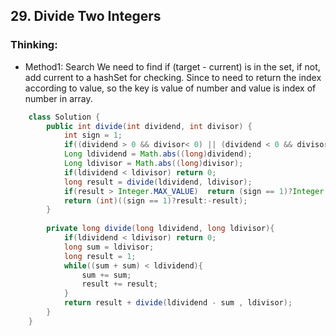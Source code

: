 ## 29. Divide Two Integers
### Thinking:
* Method1: Search
We need to find if (target - current) is in the set, if not, add current to a hashSet for checking.
Since to need to return the index according to value, so the key is value of number and value is index of number in array.
```Java
	class Solution {
	    public int divide(int dividend, int divisor) {
	        int sign = 1;
	        if((dividend > 0 && divisor< 0) || (dividend < 0 && divisor > 0))   sign = -1;
	        Long ldividend = Math.abs((long)dividend);
	        Long ldivisor = Math.abs((long)divisor);
	        if(ldividend < ldivisor) return 0;
	        long result = divide(ldividend, ldivisor);
	        if(result > Integer.MAX_VALUE)  return (sign == 1)?Integer.MAX_VALUE:Integer.MIN_VALUE;
	        return (int)((sign == 1)?result:-result);
	    }
	    
	    private long divide(long ldividend, long ldivisor){
	        if(ldividend < ldivisor) return 0;
	        long sum = ldivisor;
	        long result = 1;
	        while((sum + sum) < ldividend){
	            sum += sum;
	            result += result;
	        }
	        return result + divide(ldividend - sum , ldivisor);
	    }
	}
```